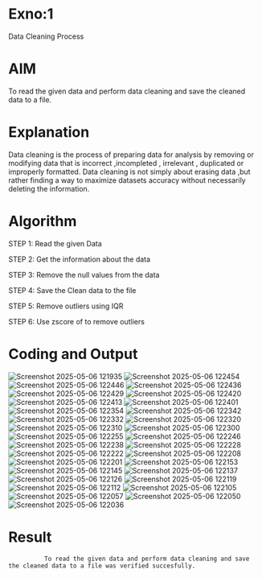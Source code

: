 # Exno:1
Data Cleaning Process

# AIM
To read the given data and perform data cleaning and save the cleaned data to a file.

# Explanation
Data cleaning is the process of preparing data for analysis by removing or modifying data that is incorrect ,incompleted , irrelevant , duplicated or improperly formatted. Data cleaning is not simply about erasing data ,but rather finding a way to maximize datasets accuracy without necessarily deleting the information.

# Algorithm
STEP 1: Read the given Data

STEP 2: Get the information about the data

STEP 3: Remove the null values from the data

STEP 4: Save the Clean data to the file

STEP 5: Remove outliers using IQR

STEP 6: Use zscore of to remove outliers

# Coding and Output
![Screenshot 2025-05-06 121935](https://github.com/user-attachments/assets/bbef3c15-16c0-46a0-9e89-8a8a5e63ed1c)
![Screenshot 2025-05-06 122454](https://github.com/user-attachments/assets/1b6da2ae-6293-4889-bccd-ca07423c125b)
![Screenshot 2025-05-06 122446](https://github.com/user-attachments/assets/8e63a113-5957-4d76-b3c0-b2a8c0888a5e)
![Screenshot 2025-05-06 122436](https://github.com/user-attachments/assets/d4373343-4a91-4a7d-8587-4d0b9dded1bf)
![Screenshot 2025-05-06 122429](https://github.com/user-attachments/assets/e3ac0a75-1d17-4d02-93ce-0202ceafcd94)
![Screenshot 2025-05-06 122420](https://github.com/user-attachments/assets/74b5b2d1-09fa-4481-bbc0-07d611e0da0f)
![Screenshot 2025-05-06 122413](https://github.com/user-attachments/assets/b4a97c91-e39c-460b-92db-5e7aa56c5b2d)
![Screenshot 2025-05-06 122401](https://github.com/user-attachments/assets/9df069b4-0920-4b0c-a6c9-d072bbceb368)
![Screenshot 2025-05-06 122354](https://github.com/user-attachments/assets/64d830fc-b0ea-404f-8b68-32de34a1b616)
![Screenshot 2025-05-06 122342](https://github.com/user-attachments/assets/c1ffa0ee-3ea9-4200-a656-398bafc53b2f)
![Screenshot 2025-05-06 122332](https://github.com/user-attachments/assets/e8ce70e3-d9e4-40c7-9afd-3aa07d8cb0ea)
![Screenshot 2025-05-06 122320](https://github.com/user-attachments/assets/b3d2f8c9-f63a-4940-86f1-c89aef93c44b)
![Screenshot 2025-05-06 122310](https://github.com/user-attachments/assets/6105f930-e9d3-4719-9c46-f5282c5aabd4)
![Screenshot 2025-05-06 122300](https://github.com/user-attachments/assets/465ebc49-1ed3-4342-8b11-1c54c287f762)
![Screenshot 2025-05-06 122255](https://github.com/user-attachments/assets/0489f2f1-0318-47a6-b515-55af1b22374e)
![Screenshot 2025-05-06 122246](https://github.com/user-attachments/assets/72d13ba8-3139-4734-b621-27aead6889e1)
![Screenshot 2025-05-06 122238](https://github.com/user-attachments/assets/bdd8a725-3606-4a86-bb67-7f6993b51c2d)
![Screenshot 2025-05-06 122228](https://github.com/user-attachments/assets/a4afeb46-69b3-479d-91d2-a072ca9c3b4e)
![Screenshot 2025-05-06 122222](https://github.com/user-attachments/assets/a6f310ac-5b48-43e2-b346-6de43c3126c6)
![Screenshot 2025-05-06 122208](https://github.com/user-attachments/assets/d305dad3-943b-4e17-88a2-02537341e268)
![Screenshot 2025-05-06 122201](https://github.com/user-attachments/assets/17b81ed8-3330-4b58-a240-016207c18aaf)
![Screenshot 2025-05-06 122153](https://github.com/user-attachments/assets/1966471b-eaa6-4d80-a578-981bb796c6c8)
![Screenshot 2025-05-06 122145](https://github.com/user-attachments/assets/9113ce8d-b985-4678-897e-067aedb24558)
![Screenshot 2025-05-06 122137](https://github.com/user-attachments/assets/f23211a3-a128-4cf8-9a65-b8304e58a64b)
![Screenshot 2025-05-06 122126](https://github.com/user-attachments/assets/12744835-66cf-4281-9ed4-3235e55d5b9a)
![Screenshot 2025-05-06 122119](https://github.com/user-attachments/assets/1364e655-9f65-4ed2-a13b-aa9707f7afc9)
![Screenshot 2025-05-06 122112](https://github.com/user-attachments/assets/55e71009-529b-45f5-8b08-f16252e63976)
![Screenshot 2025-05-06 122105](https://github.com/user-attachments/assets/8818e3e0-9fe0-4e81-95c9-e7b77bf6636b)
![Screenshot 2025-05-06 122057](https://github.com/user-attachments/assets/fa65bbd6-0f94-4771-bc9e-08d00929aeac)
![Screenshot 2025-05-06 122050](https://github.com/user-attachments/assets/214b1599-0c34-4ef4-833c-8569b3b96962)
![Screenshot 2025-05-06 122036](https://github.com/user-attachments/assets/047ede8d-e269-410a-99d4-a4331b4bb112)



# Result
              To read the given data and perform data cleaning and save the cleaned data to a file was verified succesfully.
